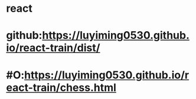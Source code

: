 # react
# github:https://luyiming0530.github.io/react-train/dist/
# #O:https://luyiming0530.github.io/react-train/chess.html
